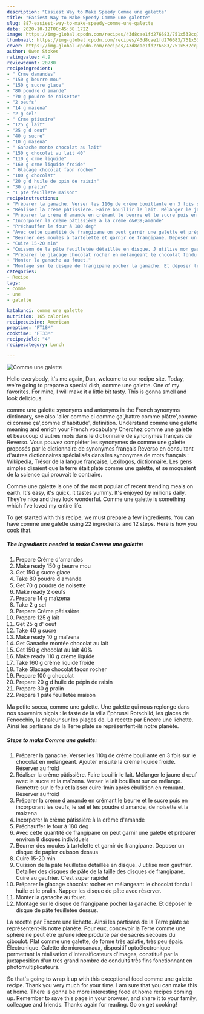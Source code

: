 ```yaml
---
description: "Easiest Way to Make Speedy Comme une galette"
title: "Easiest Way to Make Speedy Comme une galette"
slug: 887-easiest-way-to-make-speedy-comme-une-galette
date: 2020-10-12T08:45:38.172Z
image: https://img-global.cpcdn.com/recipes/43d8cae1fd276683/751x532cq70/comme-une-galette-photo-principale-de-la-recette.jpg
thumbnail: https://img-global.cpcdn.com/recipes/43d8cae1fd276683/751x532cq70/comme-une-galette-photo-principale-de-la-recette.jpg
cover: https://img-global.cpcdn.com/recipes/43d8cae1fd276683/751x532cq70/comme-une-galette-photo-principale-de-la-recette.jpg
author: Owen Stokes
ratingvalue: 4.9
reviewcount: 20730
recipeingredient:
- " Crme damandes"
- "150 g beurre mou"
- "150 g sucre glace"
- "80 poudre d amande"
- "70 g poudre de noisette"
- "2 oeufs"
- "14 g mazena"
- "2 g sel"
- " Crme ptissire"
- "125 g lait"
- "25 g d oeuf"
- "40 g sucre"
- "10 g mazena"
- " Ganache monte chocolat au lait"
- "150 g chocolat au lait 40"
- "110 g crme liquide"
- "160 g crme liquide froide"
- " Glacage chocolat faon rocher"
- "100 g chocolat"
- "20 g d huile de ppin de raisin"
- "30 g pralin"
- "1 pte feuillete maison"
recipeinstructions:
- "Préparer la ganache. Verser les 110g de crème bouillante en 3 fois sur le chocolat en mélangeant. Ajouter ensuite la crème liquide froide. Réserver au froid"
- "Réaliser la crème pâtissière. Faire bouillir le lait. Mélanger le jaune d œuf avec le sucre et la maïzena. Verser le lait bouillant sur ce mélange. Remettre sur le feu et laisser cuire 1min après ébullition en remuant. Réserver au froid"
- "Préparer la crème d amande en crémant le beurre et le sucre puis en incorporant les oeufs, le sel et les poudre d amande, de noisette et la maizena"
- "Incorporer la crème pâtissière à la crème d&#39;amande"
- "Préchauffer le four à 180 deg"
- "Avec cette quantité de frangipane on peut garnir une galette et préparer environ 8 disques individuels"
- "Beurrer des moules à tartelette et garnir de frangipane. Deposer un disque de papier cuisson dessus"
- "Cuire 15-20 min"
- "Cuisson de la pâte feuilletée détaillée en disque. J utilise mon gaufrier. Detailler des disques de pâte de la taille des disques de frangipane. Cuire au gaufrier. C&#39;est super rapide!"
- "Préparer le glacage chocolat rocher en mélangeant le chocolat fondu l huile et le pralin. Napper les disque de pâte avec réserver."
- "Monter la ganache au fouet."
- "Montage sur le disque de frangipane pocher la ganache. Et déposer le disque de pâte feuilletée dessus."
categories:
- Recipe
tags:
- comme
- une
- galette

katakunci: comme une galette 
nutrition: 165 calories
recipecuisine: American
preptime: "PT18M"
cooktime: "PT33M"
recipeyield: "4"
recipecategory: Lunch

---
```



![Comme une galette](https://img-global.cpcdn.com/recipes/43d8cae1fd276683/751x532cq70/comme-une-galette-photo-principale-de-la-recette.jpg)

Hello everybody, it's me again, Dan, welcome to our recipe site. Today, we're going to prepare a special dish, comme une galette. One of my favorites. For mine, I will make it a little bit tasty. This is gonna smell and look delicious.

comme une galette synonyms and antonyms in the French synonyms dictionary, see also &#39;aller comme ci comme ça&#39;,battre comme plâtre&#39;,comme ci comme ça&#39;,comme d&#39;habitude&#39;, definition. Understand comme une galette meaning and enrich your French vocabulary Cherchez comme une galette et beaucoup d&#39;autres mots dans le dictionnaire de synonymes français de Reverso. Vous pouvez compléter les synonymes de comme une galette proposés par le dictionnaire de synonymes français Reverso en consultant d&#39;autres dictionnaires spécialisés dans les synonymes de mots français : Wikipedia, Trésor de la langue française, Lexilogos, dictionnaire. Les gens simples disaient que la terre était plate comme une galette, et se moquaient de la science qui prouvait le contraire.

Comme une galette is one of the most popular of recent trending meals on earth. It's easy, it's quick, it tastes yummy. It's enjoyed by millions daily. They're nice and they look wonderful. Comme une galette is something which I've loved my entire life.


To get started with this recipe, we must prepare a few ingredients. You can have comme une galette using 22 ingredients and 12 steps. Here is how you cook that.

<!--inarticleads1-->

##### The ingredients needed to make Comme une galette:

1. Prepare  Crème d&#39;amandes
1. Make ready 150 g beurre mou
1. Get 150 g sucre glace
1. Take 80 poudre d amande
1. Get 70 g poudre de noisette
1. Make ready 2 oeufs
1. Prepare 14 g maïzena
1. Take 2 g sel
1. Prepare  Crème pâtissière
1. Prepare 125 g lait
1. Get 25 g d&#39; oeuf
1. Take 40 g sucre
1. Make ready 10 g maïzena
1. Get  Ganache montée chocolat au lait
1. Get 150 g chocolat au lait 40%
1. Make ready 110 g crème liquide
1. Take 160 g crème liquide froide
1. Take  Glacage chocolat façon rocher
1. Prepare 100 g chocolat
1. Prepare 20 g d huile de pépin de raisin
1. Prepare 30 g pralin
1. Prepare 1 pâte feuilletée maison


Ma petite socca, comme une galette. Une galette qui nous replonge dans nos souvenirs niçois : le faste de la villa Ephrussi Rotschild, les glaces de Fenocchio, la chaleur sur les plages de. La recette par Encore une lichette. Ainsi les partisans de la Terre plate se représentent-ils notre planète. 

<!--inarticleads2-->

##### Steps to make Comme une galette:

1. Préparer la ganache. Verser les 110g de crème bouillante en 3 fois sur le chocolat en mélangeant. Ajouter ensuite la crème liquide froide. Réserver au froid
1. Réaliser la crème pâtissière. Faire bouillir le lait. Mélanger le jaune d œuf avec le sucre et la maïzena. Verser le lait bouillant sur ce mélange. Remettre sur le feu et laisser cuire 1min après ébullition en remuant. Réserver au froid
1. Préparer la crème d amande en crémant le beurre et le sucre puis en incorporant les oeufs, le sel et les poudre d amande, de noisette et la maizena
1. Incorporer la crème pâtissière à la crème d&#39;amande
1. Préchauffer le four à 180 deg
1. Avec cette quantité de frangipane on peut garnir une galette et préparer environ 8 disques individuels
1. Beurrer des moules à tartelette et garnir de frangipane. Deposer un disque de papier cuisson dessus
1. Cuire 15-20 min
1. Cuisson de la pâte feuilletée détaillée en disque. J utilise mon gaufrier. Detailler des disques de pâte de la taille des disques de frangipane. Cuire au gaufrier. C&#39;est super rapide!
1. Préparer le glacage chocolat rocher en mélangeant le chocolat fondu l huile et le pralin. Napper les disque de pâte avec réserver.
1. Monter la ganache au fouet.
1. Montage sur le disque de frangipane pocher la ganache. Et déposer le disque de pâte feuilletée dessus.


La recette par Encore une lichette. Ainsi les partisans de la Terre plate se représentent-ils notre planète. Pour eux, concevoir la Terre comme une sphère ne peut être qu&#39;une idée produite par de sacrés secoués du ciboulot. Plat comme une galette, de forme très aplatie, très peu épais. Électronique. Galette de microcanaux, dispositif optoélectronique permettant la réalisation d&#39;intensificateurs d&#39;images, constitué par la juxtaposition d&#39;un très grand nombre de conduits très fins fonctionnant en photomultiplicateurs. 

So that's going to wrap it up with this exceptional food comme une galette recipe. Thank you very much for your time. I am sure that you can make this at home. There is gonna be more interesting food at home recipes coming up. Remember to save this page in your browser, and share it to your family, colleague and friends. Thanks again for reading. Go on get cooking!
